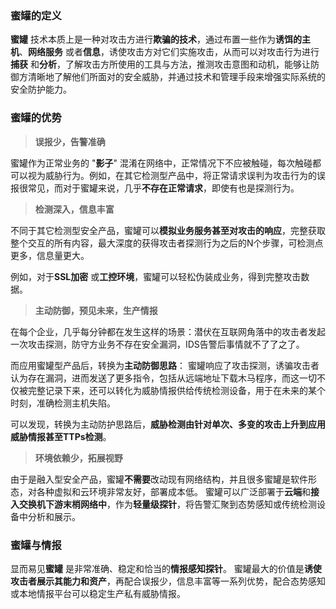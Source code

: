 ### 蜜罐的定义

 **蜜罐** 技术本质上是一种对攻击方进行**欺骗的技术**，通过布置一些作为**诱饵的主机**、**网络服务** 或者**信息**，诱使攻击方对它们实施攻击，从而可以对攻击行为进行**捕获** 和**分析**，了解攻击方所使用的工具与方法，推测攻击意图和动机，能够让防御方清晰地了解他们所面对的安全威胁，并通过技术和管理手段来增强实际系统的安全防护能力。


### 蜜罐的优势

  >**误报少，告警准确**

  蜜罐作为正常业务的 "**影子**" 混淆在网络中，正常情况下不应被触碰，每次触碰都可以视为威胁行为。例如，在其它检测型产品中，将正常请求误判为攻击行为的误报很常见，而对于蜜罐来说，几乎**不存在正常请求**，即使有也是探测行为。

  >**检测深入，信息丰富**

  不同于其它检测型安全产品，蜜罐可以**模拟业务服务甚至对攻击的响应**，完整获取整个交互的所有内容，最大深度的获得攻击者探测行为之后的N个步骤，可检测点更多，信息量更大。
  
  例如，对于**SSL加密** 或**工控环境**，蜜罐可以轻松伪装成业务，得到完整攻击数据。

  >**主动防御，预见未来，生产情报**
  
  在每个企业，几乎每分钟都在发生这样的场景：潜伏在互联网角落中的攻击者发起一次攻击探测，防守方业务不存在安全漏洞，IDS告警后事情就不了了之了。
  
  而应用蜜罐型产品后，转换为**主动防御思路**：
  蜜罐响应了攻击探测，诱骗攻击者认为存在漏洞，进而发送了更多指令，包括从远端地址下载木马程序，而这一切不仅被完整记录下来，还可以转化为威胁情报供给传统检测设备，用于在未来的某个时刻，准确检测主机失陷。

  可以发现，转换为主动防护思路后，**威胁检测由针对单次、多变的攻击上升到应用威胁情报甚至TTPs检测**。


  >**环境依赖少，拓展视野**

  由于是融入型安全产品，蜜罐**不需要**改动现有网络结构，并且很多蜜罐是软件形态，对各种虚拟和云环境非常友好，部署成本低。
  蜜罐可以广泛部署于**云端**和**接入交换机下游末梢网络中**，作为**轻量级探针**，将告警汇聚到态势感知或传统检测设备中分析和展示。


### 蜜罐与情报
  显而易见**蜜罐** 是非常准确、稳定和恰当的**情报感知探针**。
  蜜罐最大的价值是**诱使攻击者展示其能力和资产**，再配合误报少，信息丰富等一系列优势，配合态势感知或本地情报平台可以稳定生产私有威胁情报。
  
  